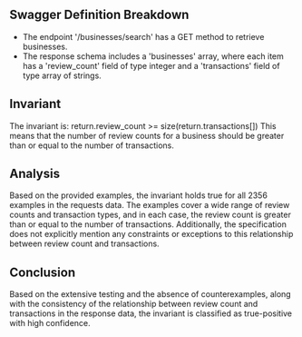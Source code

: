## Swagger Definition Breakdown
- The endpoint '/businesses/search' has a GET method to retrieve businesses.
- The response schema includes a 'businesses' array, where each item has a 'review_count' field of type integer and a 'transactions' field of type array of strings.

## Invariant
The invariant is: return.review_count >= size(return.transactions[])
This means that the number of review counts for a business should be greater than or equal to the number of transactions.

## Analysis
Based on the provided examples, the invariant holds true for all 2356 examples in the requests data. The examples cover a wide range of review counts and transaction types, and in each case, the review count is greater than or equal to the number of transactions. Additionally, the specification does not explicitly mention any constraints or exceptions to this relationship between review count and transactions.

## Conclusion
Based on the extensive testing and the absence of counterexamples, along with the consistency of the relationship between review count and transactions in the response data, the invariant is classified as true-positive with high confidence.
